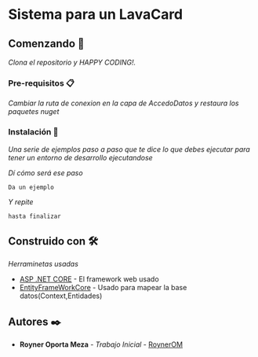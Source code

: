 # Sistema para un LavaCard


## Comenzando 🚀

_Clona el repositorio y HAPPY CODING!._


### Pre-requisitos 📋

_Cambiar la ruta de conexion en la capa de AccedoDatos y restaura los paquetes nuget_


### Instalación 🔧

_Una serie de ejemplos paso a paso que te dice lo que debes ejecutar para tener un entorno de desarrollo ejecutandose_

_Dí cómo será ese paso_

```
Da un ejemplo
```

_Y repite_

```
hasta finalizar
```

## Construido con 🛠️

_Herraminetas usadas_

* [ASP .NET CORE](https://docs.microsoft.com/en-us/aspnet/core/?view=aspnetcore-5.0) - El framework web usado
* [EntityFrameWorkCore](https://docs.microsoft.com/en-us/ef/) - Usado para mapear la base datos(Context,Entidades)

## Autores ✒️


* **Royner Oporta Meza** - *Trabajo Inicial* - [RoynerOM](https://github.com/RoynerOM)

